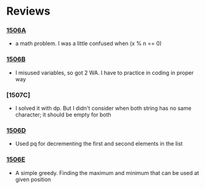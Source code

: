 # Reviews 

### [1506A] 
- a math problem. I was a little confused when (x % n == 0)
### [1506B] 
- I misused variables, so got 2 WA. I have to practice in coding in proper way
### [1507C]
- I solved it with dp. But I didn't consider when both string has no same character; it should be empty for both
### [1506D]
- Used pq for decrementing the first and second elements in the list
### [1506E]
- A simple greedy. Finding the maximum and minimum that can be used at given position

[1506A]: <https://codeforces.com/contest/1506/problem/A>
[1506B]: <https://codeforces.com/contest/1506/problem/B>
[1506C]: <https://codeforces.com/contest/1506/problem/C>
[1506D]: <https://codeforces.com/contest/1506/problem/D>
[1506E]: <https://codeforces.com/contest/1506/problem/E>
